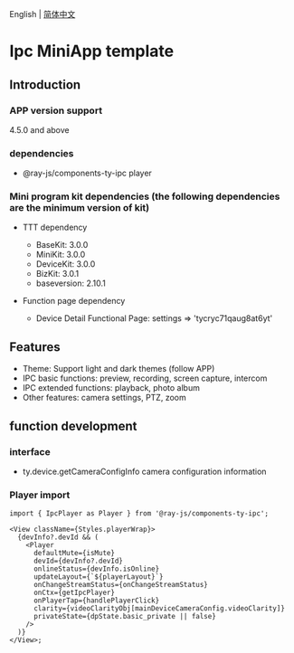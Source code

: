 English | [简体中文](./README-zh_CN.md)

# Ipc MiniApp template

## Introduction

### APP version support

4.5.0 and above

### dependencies

- @ray-js/components-ty-ipc player

### Mini program kit dependencies (the following dependencies are the minimum version of kit)

- TTT dependency

  - BaseKit: 3.0.0
  - MiniKit: 3.0.0
  - DeviceKit: 3.0.0
  - BizKit: 3.0.1
  - baseversion: 2.10.1

- Function page dependency
  - Device Detail Functional Page: settings => 'tycryc71qaug8at6yt'

## Features

- Theme: Support light and dark themes (follow APP)
- IPC basic functions: preview, recording, screen capture, intercom
- IPC extended functions: playback, photo album
- Other features: camera settings, PTZ, zoom

## function development

### interface

- ty.device.getCameraConfigInfo camera configuration information

### Player import

```tsx
import { IpcPlayer as Player } from '@ray-js/components-ty-ipc';

<View className={Styles.playerWrap}>
  {devInfo?.devId && (
    <Player
      defaultMute={isMute}
      devId={devInfo?.devId}
      onlineStatus={devInfo.isOnline}
      updateLayout={`${playerLayout}`}
      onChangeStreamStatus={onChangeStreamStatus}
      onCtx={getIpcPlayer}
      onPlayerTap={handlePlayerClick}
      clarity={videoClarityObj[mainDeviceCameraConfig.videoClarity]}
      privateState={dpState.basic_private || false}
    />
  )}
</View>;
```
